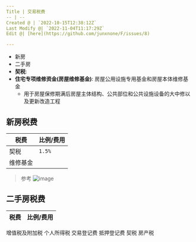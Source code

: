 ```yaml
---
Title | 交易税费
-- | --
Created @ | `2022-10-15T12:38:12Z`
Last Modify @| `2022-11-04T11:17:29Z`
Edit @| [here](https://github.com/junxnone/F/issues/8)

---
```

- 新房
- 二手房
- **契税**: 
- **住宅专项维修资金(房屋维修基金)**: 房屋公用设施专用基金和房屋本体维修基金
  - 用于房屋保修期满后房屋主体结构、公共部位和公共设施设备的大中修以及更新改造工程


## 新房税费

税费 | 比例/费用
-- | --
契税 | `1.5%`
维修基金 | 

> 参考
> ![image](https://user-images.githubusercontent.com/2216970/199956027-982e1952-7078-4602-8230-79dec48a19cf.png)

## 二手房税费

税费 | 比例/费用
-- | --
增值税及附加税
个人所得税
交易登记费
抵押登记费
契税
房产税
